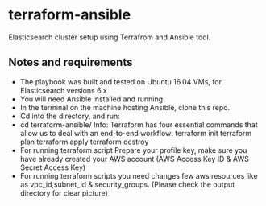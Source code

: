 # terraform-ansible
Elasticsearch cluster setup using Terrafrom and Ansible tool.

## Notes and requirements
 - The playbook was built and tested on Ubuntu 16.04 VMs, for Elasticsearch versions 6.x 
 - You will need Ansible installed and running
 - In the terminal on the machine hosting Ansible, clone this repo.
 - Cd into the directory, and run:
 - cd terraform-ansible/
  Info: 
   Terraform has four essential commands that allow us to deal with an end-to-end workflow:
        terraform init
	terraform plan
	terraform apply
	terraform destroy
 - For running terraform script Prepare your profile key, make sure you have already created your AWS account (AWS Access Key ID & AWS Secret Access Key)
 - For running terraform scripts you need changes few aws resources like as vpc_id,subnet_id & security_groups.
(Please check the output directory for clear picture)

   

